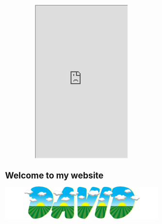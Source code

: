 <style>
  /* Center align the iframe */
  iframe {
    display: block;
    margin: 0 auto;
  }
</style>

<iframe src="https://mentalcanvas.com/vm/tr7fbzu/scene/" style="width:60%; height:500px;"></iframe>


<body>
	<h1>Welcome to my website</h1>
	<img src="https://github.com/paersek/paersek.github.io/blob/b542bf8798a18e0c34b7cee55815c0f0de04cb23/DavidWordMark0.png" alt="Description of your image">

</body>
